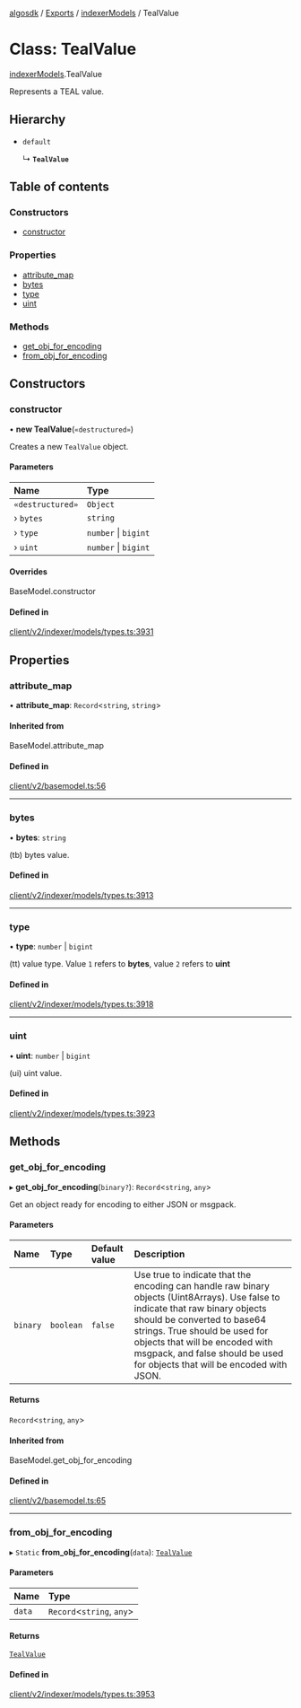 [algosdk](../README.md) / [Exports](../modules.md) / [indexerModels](../modules/indexerModels.md) / TealValue

# Class: TealValue

[indexerModels](../modules/indexerModels.md).TealValue

Represents a TEAL value.

## Hierarchy

- `default`

  ↳ **`TealValue`**

## Table of contents

### Constructors

- [constructor](indexerModels.TealValue.md#constructor)

### Properties

- [attribute\_map](indexerModels.TealValue.md#attribute_map)
- [bytes](indexerModels.TealValue.md#bytes)
- [type](indexerModels.TealValue.md#type)
- [uint](indexerModels.TealValue.md#uint)

### Methods

- [get\_obj\_for\_encoding](indexerModels.TealValue.md#get_obj_for_encoding)
- [from\_obj\_for\_encoding](indexerModels.TealValue.md#from_obj_for_encoding)

## Constructors

### constructor

• **new TealValue**(`«destructured»`)

Creates a new `TealValue` object.

#### Parameters

| Name | Type |
| :------ | :------ |
| `«destructured»` | `Object` |
| › `bytes` | `string` |
| › `type` | `number` \| `bigint` |
| › `uint` | `number` \| `bigint` |

#### Overrides

BaseModel.constructor

#### Defined in

[client/v2/indexer/models/types.ts:3931](https://github.com/algorand/js-algorand-sdk/blob/13a5d73/src/client/v2/indexer/models/types.ts#L3931)

## Properties

### attribute\_map

• **attribute\_map**: `Record`<`string`, `string`\>

#### Inherited from

BaseModel.attribute\_map

#### Defined in

[client/v2/basemodel.ts:56](https://github.com/algorand/js-algorand-sdk/blob/13a5d73/src/client/v2/basemodel.ts#L56)

___

### bytes

• **bytes**: `string`

(tb) bytes value.

#### Defined in

[client/v2/indexer/models/types.ts:3913](https://github.com/algorand/js-algorand-sdk/blob/13a5d73/src/client/v2/indexer/models/types.ts#L3913)

___

### type

• **type**: `number` \| `bigint`

(tt) value type. Value `1` refers to **bytes**, value `2` refers to **uint**

#### Defined in

[client/v2/indexer/models/types.ts:3918](https://github.com/algorand/js-algorand-sdk/blob/13a5d73/src/client/v2/indexer/models/types.ts#L3918)

___

### uint

• **uint**: `number` \| `bigint`

(ui) uint value.

#### Defined in

[client/v2/indexer/models/types.ts:3923](https://github.com/algorand/js-algorand-sdk/blob/13a5d73/src/client/v2/indexer/models/types.ts#L3923)

## Methods

### get\_obj\_for\_encoding

▸ **get_obj_for_encoding**(`binary?`): `Record`<`string`, `any`\>

Get an object ready for encoding to either JSON or msgpack.

#### Parameters

| Name | Type | Default value | Description |
| :------ | :------ | :------ | :------ |
| `binary` | `boolean` | `false` | Use true to indicate that the encoding can handle raw binary objects (Uint8Arrays). Use false to indicate that raw binary objects should be converted to base64 strings. True should be used for objects that will be encoded with msgpack, and false should be used for objects that will be encoded with JSON. |

#### Returns

`Record`<`string`, `any`\>

#### Inherited from

BaseModel.get\_obj\_for\_encoding

#### Defined in

[client/v2/basemodel.ts:65](https://github.com/algorand/js-algorand-sdk/blob/13a5d73/src/client/v2/basemodel.ts#L65)

___

### from\_obj\_for\_encoding

▸ `Static` **from_obj_for_encoding**(`data`): [`TealValue`](indexerModels.TealValue.md)

#### Parameters

| Name | Type |
| :------ | :------ |
| `data` | `Record`<`string`, `any`\> |

#### Returns

[`TealValue`](indexerModels.TealValue.md)

#### Defined in

[client/v2/indexer/models/types.ts:3953](https://github.com/algorand/js-algorand-sdk/blob/13a5d73/src/client/v2/indexer/models/types.ts#L3953)
